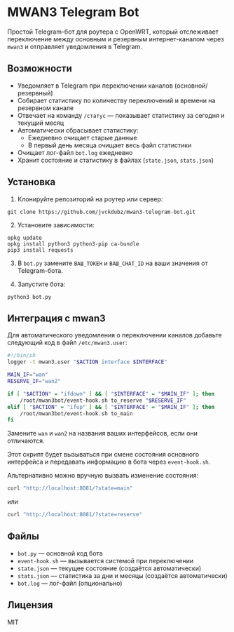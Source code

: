 # MWAN3 Telegram Bot

Простой Telegram-бот для роутера с OpenWRT, который отслеживает переключение между основным и резервным интернет-каналом через `mwan3` и отправляет уведомления в Telegram.

## Возможности

- Уведомляет в Telegram при переключении каналов (основной/резервный)
- Собирает статистику по количеству переключений и времени на резервном канале
- Отвечает на команду `/статус` — показывает статистику за сегодня и текущий месяц
- Автоматически сбрасывает статистику:
  - Ежедневно очищает старые данные
  - В первый день месяца очищает весь файл статистики
- Очищает лог-файл `bot.log` ежедневно
- Хранит состояние и статистику в файлах (`state.json`, `stats.json`)

## Установка

1. Клонируйте репозиторий на роутер или сервер:

```
git clone https://github.com/jvckdubz/mwan3-telegram-bot.git
```

2. Установите зависимости:

```
opkg update
opkg install python3 python3-pip ca-bundle
pip3 install requests
```

3. В `bot.py` замените `ВАШ_ТОКЕН` и `ВАШ_CHAT_ID` на ваши значения от Telegram-бота.

4. Запустите бота:

```
python3 bot.py
```

## Интеграция с mwan3

Для автоматического уведомления о переключении каналов добавьте следующий код в файл `/etc/mwan3.user`:

```sh
#!/bin/sh
logger -t mwan3.user "$ACTION interface $INTERFACE"

MAIN_IF="wan"
RESERVE_IF="wan2"

if [ "$ACTION" = "ifdown" ] && [ "$INTERFACE" = "$MAIN_IF" ]; then
    /root/mwan3bot/event-hook.sh to_reserve "$RESERVE_IF"
elif [ "$ACTION" = "ifup" ] && [ "$INTERFACE" = "$MAIN_IF" ]; then
    /root/mwan3bot/event-hook.sh to_main
fi
```

Замените `wan` и `wan2` на названия ваших интерфейсов, если они отличаются.

Этот скрипт будет вызываться при смене состояния основного интерфейса и передавать информацию в бота через `event-hook.sh`.

Альтернативно можно вручную вызвать изменение состояния:

```sh
curl "http://localhost:8081/?state=main"
```
или

```sh
curl "http://localhost:8081/?state=reserve"
```

## Файлы

- `bot.py` — основной код бота
- `event-hook.sh` — вызывается системой при переключении
- `state.json` — текущее состояние (создаётся автоматически)
- `stats.json` — статистика за дни и месяцы (создаётся автоматически)
- `bot.log` — лог-файл (опционально)

## Лицензия

MIT
